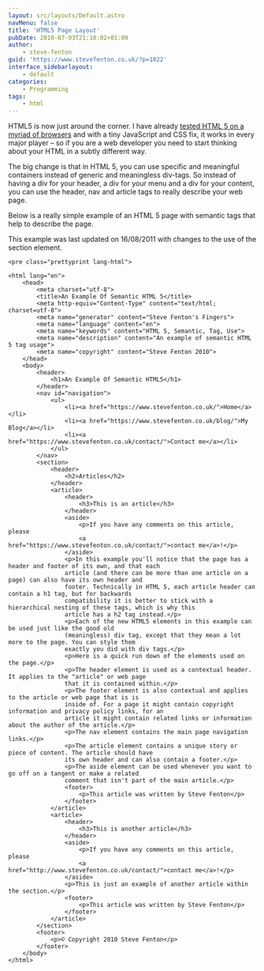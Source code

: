 ```yaml
---
layout: src/layouts/Default.astro
navMenu: false
title: 'HTML5 Page Layout'
pubDate: 2010-07-03T21:10:02+01:00
author:
    - steve-fenton
guid: 'https://www.stevefenton.co.uk/?p=1022'
interface_sidebarlayout:
    - default
categories:
    - Programming
tags:
    - html
---
```


HTML5 is now just around the corner. I have already [tested HTML 5 on a myriad of browsers](/2009/07/HTML-5-Browser-Test/) and with a tiny JavaScript and CSS fix, it works in every major player – so if you are a web developer you need to start thinking about your HTML in a subtly different way.

The big change is that in HTML 5, you can use specific and meaningful containers instead of generic and meaningless div-tags. So instead of having a div for your header, a div for your menu and a div for your content, you can use the header, nav and article tags to really describe your web page.

Below is a really simple example of an HTML 5 page with semantic tags that help to describe the page.

This example was last updated on 16/08/2011 with changes to the use of the section element.

```
<pre class="prettyprint lang-html">

<html lang="en">
    <head>
        <meta charset="utf-8">
        <title>An Example Of Semantic HTML 5</title>
        <meta http-equiv="Content-Type" content="text/html; charset=utf-8">
        <meta name="generator" content="Steve Fenton's Fingers">
        <meta name="language" content="en">
        <meta name="keywords" content="HTML 5, Semantic, Tag, Use">
        <meta name="description" content="An example of semantic HTML 5 tag usage">
        <meta name="copyright" content="Steve Fenton 2010">
    </head>
    <body>
        <header>
            <h1>An Example Of Semantic HTML5</h1>
        </header>
        <nav id="navigation">
            <ul>
                <li><a href="https://www.stevefenton.co.uk/">Home</a></li>
                <li><a href="https://www.stevefenton.co.uk/blog/">My Blog</a></li>
                <li><a href="https://www.stevefenton.co.uk/contact/">Contact me</a></li>
            </ul>
        </nav>
        <section>
            <header>
                <h2>Articles</h2>
            </header>
            <article>
                <header>
                    <h3>This is an article</h3>
                </header>
                <aside>
                    <p>If you have any comments on this article, please
                    <a href="https://www.stevefenton.co.uk/contact/">contact me</a>!</p>
                </aside>
                <p>In this example you'll notice that the page has a header and footer of its own, and that each
                article (and there can be more than one article on a page) can also have its own header and
                footer. Technically in HTML 5, each article header can contain a h1 tag, but for backwards
                compatibility it is better to stick with a hierarchical nesting of these tags, which is why this
                article has a h2 tag instead.</p>
                <p>Each of the new HTML5 elements in this example can be used just like the good old
                (meaningless) div tag, except that they mean a lot more to the page. You can style them
                exactly you did with div tags.</p>
                <p>Here is a quick run down of the elements used on the page.</p>
                <p>The header element is used as a contextual header. It applies to the "article" or web page
                that it is contained within.</p>
                <p>The footer element is also contextual and applies to the article or web page that is is
                inside of. For a page it might contain copyright information and privacy policy links, for an
                article it might contain related links or information about the author of the article.</p>
                <p>The nav element contains the main page navigation links.</p>
                <p>The article element contains a unique story or piece of content. The article should have
                its own header and can also contain a footer.</p>
                <p>The aside element can be used whenever you want to go off on a tangent or make a related
                comment that isn't part of the main article.</p>
                <footer>
                    <p>This article was written by Steve Fenton</p>
                </footer>
            </article>
            <article>
                <header>
                    <h3>This is another article</h3>
                </header>
                <aside>
                    <p>If you have any comments on this article, please
                    <a href="http://www.stevefenton.co.uk/contact/">contact me</a>!</p>
                </aside>
                <p>This is just an example of another article within the section.</p>
                <footer>
                    <p>This article was written by Steve Fenton</p>
                </footer>
            </article>
        </section>
        <footer>
            <p>© Copyright 2010 Steve Fenton</p>
        </footer>
    </body>
</html>
```
</body></html>